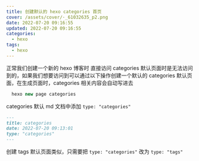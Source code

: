 ```yaml
---
title: 创建默认的 hexo categories 首页
cover: /assets/cover/·_61032635_p2.png
date: 2022-07-20 09:16:55
updated: 2022-07-20 09:16:55
categories:
  - hexo
tags:
  - hexo
---
```


正常我们创建一个新的 hexo 博客时 直接访问 categories 默认页面时是无法访问到的，如果我们想要访问到可以通过以下操作创建一个默认的 categories 默认页面，在生成页面时，categories 相关内容会自动写进去

~~~js
  hexo new page categories
~~~

categories 默认 md 文档中添加 `type: "categories"`

~~~markdown
---
title: categories
date: 2022-07-20 09:13:01
type: "categories"
---
~~~

创建 tags 默认页面类似，只需要把 `type: "categories"` 改为 `type: "tags"`